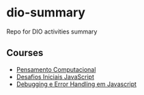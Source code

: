 # dio-summary

Repo for DIO activities summary

## Courses

- [Pensamento Computacional](pensamento-computacional/index.md)
- [Desafios Iniciais JavaScript](desafios-iniciais-javascript/index.md)
- [Debugging e Error Handling em Javascript](debug-error/index.md)
